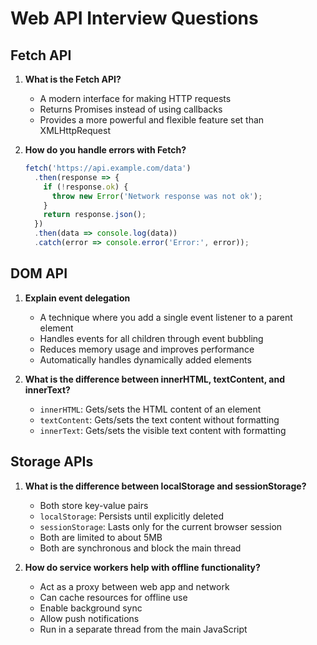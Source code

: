 # Web API Interview Questions

## Fetch API

1. **What is the Fetch API?**
   - A modern interface for making HTTP requests
   - Returns Promises instead of using callbacks
   - Provides a more powerful and flexible feature set than XMLHttpRequest

2. **How do you handle errors with Fetch?**
   ```javascript
   fetch('https://api.example.com/data')
     .then(response => {
       if (!response.ok) {
         throw new Error('Network response was not ok');
       }
       return response.json();
     })
     .then(data => console.log(data))
     .catch(error => console.error('Error:', error));
   ```

## DOM API

1. **Explain event delegation**
   - A technique where you add a single event listener to a parent element
   - Handles events for all children through event bubbling
   - Reduces memory usage and improves performance
   - Automatically handles dynamically added elements

2. **What is the difference between innerHTML, textContent, and innerText?**
   - `innerHTML`: Gets/sets the HTML content of an element
   - `textContent`: Gets/sets the text content without formatting
   - `innerText`: Gets/sets the visible text content with formatting

## Storage APIs

1. **What is the difference between localStorage and sessionStorage?**
   - Both store key-value pairs
   - `localStorage`: Persists until explicitly deleted
   - `sessionStorage`: Lasts only for the current browser session
   - Both are limited to about 5MB
   - Both are synchronous and block the main thread

2. **How do service workers help with offline functionality?**
   - Act as a proxy between web app and network
   - Can cache resources for offline use
   - Enable background sync
   - Allow push notifications
   - Run in a separate thread from the main JavaScript 